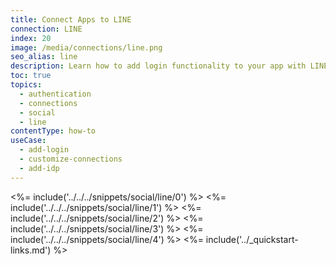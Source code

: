 ```yaml
---
title: Connect Apps to LINE
connection: LINE
index: 20
image: /media/connections/line.png
seo_alias: line
description: Learn how to add login functionality to your app with LINE. You will need to generate keys, copy these into your Auth0 settings, and enable the connection.
toc: true
topics:
  - authentication
  - connections
  - social
  - line
contentType: how-to
useCase:
  - add-login
  - customize-connections
  - add-idp
---
```

<%= include('../../../snippets/social/line/0') %> 
<%= include('../../../snippets/social/line/1') %> 
<%= include('../../../snippets/social/line/2') %> 
<%= include('../../../snippets/social/line/3') %> 
<%= include('../../../snippets/social/line/4') %> 
<%= include('../_quickstart-links.md') %>
